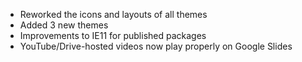 * Reworked the icons and layouts of all themes
* Added 3 new themes
* Improvements to IE11 for published packages
* YouTube/Drive-hosted videos now play properly on Google Slides